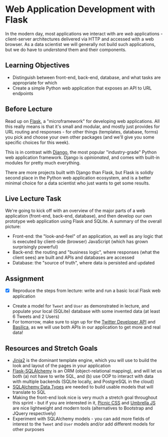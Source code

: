 # Web Application Development with Flask

In the modern day, most applications we interact with are *web* applications -
client-server architectures delivered via HTTP and accessed with a web browser.
As a data scientist we will generally not build such applications, but we do
have to *understand* them and their components.

## Learning Objectives

- Distinguish between front-end, back-end, database, and what tasks are
  appropriate for which
- Create a simple Python web application that exposes an API to URL endpoints

## Before Lecture

Read up on [Flask](http://flask.pocoo.org/), a "microframework" for developing
web applications. All this really means is that it's small and modular, and
mostly just provides for URL routing and responses - for other things
(templates, database, forms) you pick and choose your own other packages (and
we'll give you some specific choices for this week).

This is in contrast with [Django](https://www.djangoproject.com/), the most
popular "industry-grade" Python web application framework. Django is
*opinionated*, and comes with built-in modules for pretty much everything.

There are more projects built with Django than Flask, but Flask is solidly
second place in the Python web application ecosystem, and is a better minimal
choice for a data scientist who just wants to get some results.

## Live Lecture Task

We're going to kick off with an overview of the major parts of a web application
(front-end, back-end, database), and then develop our own prototype web
application using Flask and SQLite. A summary of the overall picture:

- Front-end: the "look-and-feel" of an application, as well as any logic that is
  executed by client-side (browser) JavaScript (which has grown surprisingly
  powerful)
- Back-end: the routing and "business logic", where responses
  (what the client sees) are built and APIs and databases are accessed
- Database: the "source of truth", where data is persisted and updated

## Assignment

- [x] Reproduce the steps from lecture: write and run a basic local Flask web
  application
- Create a model for `Tweet` and `User` as demonstrated in lecture, and populate
  your local (SQLite) database with some invented data (at least 6 Tweets and 2
  Users)
- For tomorrow, make sure to sign up for the [Twitter Developer
  API](https://developer.twitter.com/en/apply-for-access) and
  [Basilica](https://www.basilica.ai/), as we will use both APIs in our
  application to get more and real data!

## Resources and Stretch Goals

- [Jinja2](http://jinja.pocoo.org/) is the dominant template engine, which you
  will use to build the look and layout of the pages in your application
- [Flask-SQLAlchemy](http://flask-sqlalchemy.pocoo.org/2.3/) is an ORM
  (object-relational mapping), and will let us both (a) not have to write SQL,
  and (b) use OOP to interact with data with multiple backends (SQLite locally,
  and PostgreSQL in the cloud)
- [SQLAlchemy Data
  Types](https://docs.sqlalchemy.org/en/latest/core/type_basics.html) are needed
  to build usable models that will translate to SQL
- Making the front-end look nice is very much a stretch goal throughout this
  sprint - but if you are interested in it, [Picnic CSS](https://picnicss.com/)
  and [Umbrella JS](https://umbrellajs.com/) are nice lightweight and modern
  tools (alternatives to Bootstrap and JQuery respectively)
- Experiment with SQLAlchemy models - you can add more fields of interest to the
  `Tweet` and `User` models and/or add different models for other purposes
